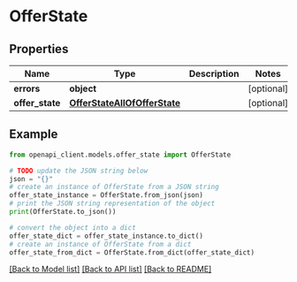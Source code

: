 # OfferState


## Properties

Name | Type | Description | Notes
------------ | ------------- | ------------- | -------------
**errors** | **object** |  | [optional] 
**offer_state** | [**OfferStateAllOfOfferState**](OfferStateAllOfOfferState.md) |  | [optional] 

## Example

```python
from openapi_client.models.offer_state import OfferState

# TODO update the JSON string below
json = "{}"
# create an instance of OfferState from a JSON string
offer_state_instance = OfferState.from_json(json)
# print the JSON string representation of the object
print(OfferState.to_json())

# convert the object into a dict
offer_state_dict = offer_state_instance.to_dict()
# create an instance of OfferState from a dict
offer_state_from_dict = OfferState.from_dict(offer_state_dict)
```
[[Back to Model list]](../README.md#documentation-for-models) [[Back to API list]](../README.md#documentation-for-api-endpoints) [[Back to README]](../README.md)


